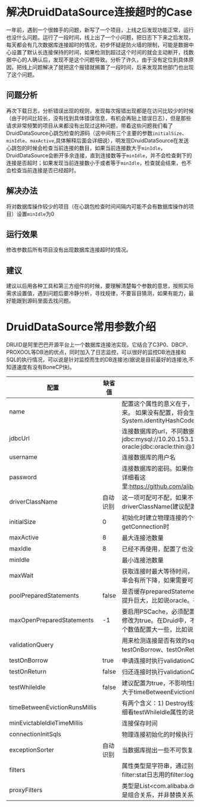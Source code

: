 # 解决DruidDataSource连接超时的Case
一年前，遇到一个很棘手的问题，新写了一个项目，上线之后发现功能正常，运行也没什么问题。运行了一段时间，线上出了一个小问题，把日志下下来之后发现，每天都会有几次数据库连接超时的情况，初步怀疑是防火墙的限制，可能是数据中心设置了默认长连接保持的时间，如果检测到超过这个时间的就会主动断开，找数据中心的人确认后，发现不是这个问题导致。分析了许久，由于没有定位到具体原因，把线上问题解决了就把这个报错就搁置了一段时间，后来发现其他部门也出现了这个问题。
    
## 问题分析
再次下载日志，分析错误出现的规则，发现每次报错出现都是在访问比较少的时候（由于时间比较长，没有找到具体错误信息，有机会再贴上错误日志），但是那些请求非常频繁的项目从来都没有出现过这种问题，带着这些问题我们看了DruidDataSource心跳包检查的源码（这中间有三个主要的参数`initialSize`、`minIdle`、`maxActive`,具体解释后面会详细说），明发现DruidDataSource在发送心跳包的时候会检查当前连接的数目，如果当前连接数大于`minIdle`，DruidDataSource会断开多余连接，直到连接数等于`minIdle`，并不会检查剩下的连接是否超时；如果发现当前连接数小于或者等于`minIdle`，检查就会结束，也不会检查当前连接是否已经超时。

## 解决办法
将对数据库操作较少的项目（在心跳包检查时间间隔内可能不会有数据库操作的项目）设置`minIdle`为0

## 运行效果
修改参数后所有项目没有出现数据库连接超时的情况。


## 建议
建议以后用各种工具和第三方组件的时候，要理解清楚每个参数的意思，按照实际需求设置值，遇到问题后要冷静分析，寻找规律，不要盲目猜测，如果有能力，最好能跟到源码里面去找问题。

# DruidDataSource常用参数介绍
DRUID是阿里巴巴开源平台上一个数据库连接池实现，它结合了C3P0、DBCP、PROXOOL等DB池的优点，同时加入了日志监控，可以很好的监控DB池连接和SQL的执行情况，可以说是针对监控而生的DB连接池(据说是目前最好的连接池,不知道速度有没有BoneCP快)。

|配置|缺省值|说明|
|-|-|-|
|name||配置这个属性的意义在于，如果存在多个数据源，监控的时候可以通过名字来区分开来。 如果没有配置，将会生成一个名字，格式是："DataSource-" + System.identityHashCode(this)|
|jdbcUrl||连接数据库的url，不同数据库不一样。例如： mysql : jdbc:mysql://10.20.153.104:3306/druid2 oracle:jdbc:oracle:thin:@10.20.149.85:1521:ocnauto|
|username||连接数据库的用户名|
|password||连接数据库的密码。如果你不希望密码直接写在配置文件中，可以使用ConfigFilter。详细看这里:https://github.com/alibaba/druid/wiki/%E4%BD%BF%E7%94%A8ConfigFilter|
|driverClassName|自动识别|这一项可配可不配，如果不配置druid会根据url自动识别dbType，然后选择相应的driverClassName(建议配置下)|
|initialSize|0|初始化时建立物理连接的个数。初始化发生在显示调用init方法，或者第一次getConnection时|
|maxActive|8|最大连接池数量|
|maxIdle|8|已经不再使用，配置了也没效果|
|minIdle||最小连接池数量|
|maxWait||获取连接时最大等待时间，单位毫秒。配置了maxWait之后，缺省启用公平锁，并发效率会有所下降，如果需要可以通过配置useUnfairLock属性为true使用非公平锁。|
|poolPreparedStatements|false|是否缓存preparedStatement，也就是PSCache。PSCache对支持游标的数据库性能提升巨大，比如说oracle。在mysql下建议关闭。|
|maxOpenPreparedStatements|-1|要启用PSCache，必须配置大于0，当大于0时，poolPreparedStatements自动触发修改为true。在Druid中，不会存在Oracle下PSCache占用内存过多的问题，可以把这个数值配置大一些，比如说100|
|validationQuery||用来检测连接是否有效的sql，要求是一个查询语句。如果validationQuery为null，testOnBorrow、testOnReturn、testWhileIdle都不会其作用。|
|testOnBorrow|true|申请连接时执行validationQuery检测连接是否有效，做了这个配置会降低性能。|
|testOnReturn|false|归还连接时执行validationQuery检测连接是否有效，做了这个配置会降低性能|
|testWhileIdle|false|建议配置为true，不影响性能，并且保证安全性。申请连接的时候检测，如果空闲时间大于timeBetweenEvictionRunsMillis，执行validationQuery检测连接是否有效。|
|timeBetweenEvictionRunsMillis||有两个含义：1) Destroy线程会检测连接的间隔时间2) testWhileIdle的判断依据，详细看testWhileIdle属性的说明|
|minEvictableIdleTimeMillis||连接保存时间|
|connectionInitSqls||物理连接初始化的时候执行的sql|
|exceptionSorter|	自动识别|当数据库抛出一些不可恢复的异常时，抛弃连接|
|filters||属性类型是字符串，通过别名的方式配置扩展插件，常用的插件有： 监控统计用的filter:stat日志用的filter:log4j防御sql注入的filter:wall|
|proxyFilters||类型是List<com.alibaba.druid.filter.Filter>，如果同时配置了filters和proxyFilters，是组合关系，并非替换关系|




